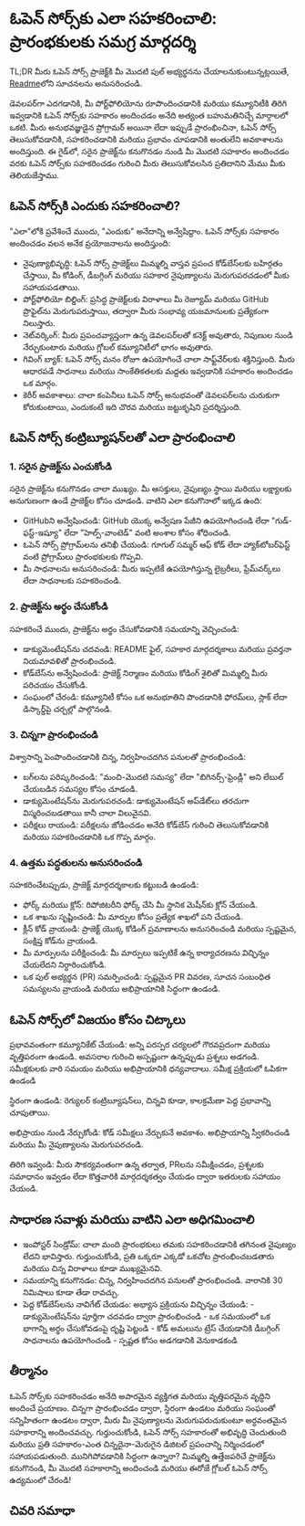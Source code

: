 # ఓపెన్ సోర్స్‌కు ఎలా సహకరించాలి: ప్రారంభకులకు సమగ్ర మార్గదర్శి

TL;DR మీరు ఓపెన్ సోర్స్ ప్రాజెక్ట్‌కి మీ మొదటి పుల్ అభ్యర్థనను చేయాలనుకుంటున్నట్లయితే, [Readme](https://github.com/firstcontributions/first-contributions)లోని సూచనలను అనుసరించండి.

డెవలపర్‌గా ఎదగడానికి, మీ పోర్ట్‌ఫోలియోను రూపొందించడానికి మరియు కమ్యూనిటీకి తిరిగి ఇవ్వడానికి ఓపెన్ సోర్స్‌కు సహకారం అందించడం అనేది అత్యంత బహుమతినిచ్చే మార్గాలలో ఒకటి. మీరు అనుభవజ్ఞుడైన ప్రోగ్రామర్ అయినా లేదా ఇప్పుడే ప్రారంభించినా, ఓపెన్ సోర్స్ తెలుసుకోవడానికి, సహకరించడానికి మరియు ప్రభావం చూపడానికి అంతులేని అవకాశాలను అందిస్తుంది. ఈ గైడ్‌లో, సరైన ప్రాజెక్ట్‌ను కనుగొనడం నుండి మీ మొదటి సహకారం అందించడం వరకు ఓపెన్ సోర్స్‌కు సహకరించడం గురించి మీరు తెలుసుకోవలసిన ప్రతిదానిని మేము మీకు తెలియజేస్తాము.

## ఓపెన్ సోర్స్‌కి ఎందుకు సహకరించాలి?

"ఎలా"లోకి ప్రవేశించే ముందు, "ఎందుకు" అనేదాన్ని అన్వేషిద్దాం. ఓపెన్ సోర్స్‌కు సహకారం అందించడం వలన అనేక ప్రయోజనాలను అందిస్తుంది:

* నైపుణ్యాభివృద్ధి: ఓపెన్ సోర్స్ ప్రాజెక్ట్‌లు మిమ్మల్ని వాస్తవ ప్రపంచ కోడ్‌బేస్‌లకు బహిర్గతం చేస్తాయి, మీ కోడింగ్, డీబగ్గింగ్ మరియు సహకార నైపుణ్యాలను మెరుగుపరచడంలో మీకు సహాయపడతాయి.
* పోర్ట్‌ఫోలియో బిల్డింగ్: ప్రసిద్ధ ప్రాజెక్ట్‌లకు విరాళాలు మీ రెజ్యూమ్ మరియు GitHub ప్రొఫైల్‌ను మెరుగుపరుస్తాయి, తద్వారా మీరు సంభావ్య యజమానులకు ప్రత్యేకంగా నిలుస్తారు.
* నెట్‌వర్కింగ్: మీరు ప్రపంచవ్యాప్తంగా ఉన్న డెవలపర్‌లతో కనెక్ట్ అవుతారు, నిపుణుల నుండి నేర్చుకుంటారు మరియు గ్లోబల్ కమ్యూనిటీలో భాగం అవుతారు.
* గివింగ్ బ్యాక్: ఓపెన్ సోర్స్ మనం రోజూ ఉపయోగించే చాలా సాఫ్ట్‌వేర్‌లకు శక్తినిస్తుంది. మీరు ఆధారపడే సాధనాలు మరియు సాంకేతికతలకు మద్దతు ఇవ్వడానికి సహకారం అందించడం ఒక మార్గం.
* కెరీర్ అవకాశాలు: చాలా కంపెనీలు ఓపెన్ సోర్స్ అనుభవంతో డెవలపర్‌లను చురుకుగా కోరుకుంటాయి, ఎందుకంటే ఇది చొరవ మరియు జట్టుకృషిని ప్రదర్శిస్తుంది.

## ఓపెన్ సోర్స్ కంట్రిబ్యూషన్‌లతో ఎలా ప్రారంభించాలి

### 1. సరైన ప్రాజెక్ట్‌ను ఎంచుకోండి

సరైన ప్రాజెక్ట్‌ను కనుగొనడం చాలా ముఖ్యం. మీ ఆసక్తులు, నైపుణ్యం స్థాయి మరియు లక్ష్యాలకు అనుగుణంగా ఉండే ప్రాజెక్ట్‌ల కోసం చూడండి. వాటిని ఎలా కనుగొనాలో ఇక్కడ ఉంది:

* GitHubని అన్వేషించండి: GitHub యొక్క అన్వేషణ పేజీని ఉపయోగించండి లేదా "గుడ్-ఫస్ట్-ఇష్యూ" లేదా "హెల్ప్-వాంటెడ్" వంటి అంశాల కోసం శోధించండి.
* ఓపెన్ సోర్స్ ప్రోగ్రామ్‌లను తనిఖీ చేయండి: గూగుల్ సమ్మర్ ఆఫ్ కోడ్ లేదా హ్యాక్‌టోబర్‌ఫెస్ట్ వంటి ప్రోగ్రామ్‌లు ప్రారంభకులకు గొప్పవి.
* మీ సాధనాలను అనుసరించండి: మీరు ఇప్పటికే ఉపయోగిస్తున్న లైబ్రరీలు, ఫ్రేమ్‌వర్క్‌లు లేదా సాధనాలకు సహకరించండి.

### 2. ప్రాజెక్ట్‌ను అర్థం చేసుకోండి

సహకరించే ముందు, ప్రాజెక్ట్‌ను అర్థం చేసుకోవడానికి సమయాన్ని వెచ్చించండి:

* డాక్యుమెంటేషన్‌ను చదవండి: README ఫైల్, సహకార మార్గదర్శకాలు మరియు ప్రవర్తనా నియమావళితో ప్రారంభించండి.
* కోడ్‌బేస్‌ను అన్వేషించండి: ప్రాజెక్ట్ నిర్మాణం మరియు కోడింగ్ శైలితో మిమ్మల్ని మీరు పరిచయం చేసుకోండి.
* సంఘంలో చేరండి: కమ్యూనిటీ కోసం ఒక అనుభూతిని పొందడానికి ఫోరమ్‌లు, స్లాక్ లేదా డిస్కార్డ్‌పై చర్చల్లో పాల్గొనండి.

### 3. చిన్నగా ప్రారంభించండి

విశ్వాసాన్ని పెంపొందించడానికి చిన్న, నిర్వహించదగిన పనులతో ప్రారంభించండి:

* బగ్‌లను పరిష్కరించండి: "మంచి-మొదటి సమస్య" లేదా "బిగినర్స్-ఫ్రెండ్లీ" అని లేబుల్ చేయబడిన సమస్యల కోసం చూడండి.
* డాక్యుమెంటేషన్‌ను మెరుగుపరచండి: డాక్యుమెంటేషన్ అప్‌డేట్‌లు తరచుగా విస్మరించబడతాయి కానీ చాలా విలువైనవి.
* పరీక్షలు రాయండి: పరీక్షలను జోడించడం అనేది కోడ్‌బేస్ గురించి తెలుసుకోవడానికి మరియు సహకరించడానికి ఒక గొప్ప మార్గం.

### 4. ఉత్తమ పద్ధతులను అనుసరించండి

సహకరించేటప్పుడు, ప్రాజెక్ట్ మార్గదర్శకాలకు కట్టుబడి ఉండండి:

* ఫోర్క్ మరియు క్లోన్: రిపోజిటరీని ఫోర్క్ చేసి మీ స్థానిక మెషీన్‌కు క్లోన్ చేయండి.
* ఒక శాఖను సృష్టించండి: మీ మార్పుల కోసం ప్రత్యేక శాఖలో పని చేయండి.
* క్లీన్ కోడ్ వ్రాయండి: ప్రాజెక్ట్ యొక్క కోడింగ్ ప్రమాణాలను అనుసరించండి మరియు స్పష్టమైన, సంక్షిప్త కోడ్‌ను వ్రాయండి.
* మీ మార్పులను పరీక్షించండి: మీ మార్పులు ఇప్పటికే ఉన్న కార్యాచరణను విచ్ఛిన్నం చేయలేదని నిర్ధారించుకోండి.
* ఒక పుల్ అభ్యర్థన (PR) సమర్పించండి: స్పష్టమైన PR వివరణ, సూచన సంబంధిత సమస్యలను వ్రాయండి మరియు అభిప్రాయానికి సిద్ధంగా ఉండండి.

## ఓపెన్ సోర్స్‌లో విజయం కోసం చిట్కాలు

ప్రభావవంతంగా కమ్యూనికేట్ చేయండి: అన్ని పరస్పర చర్యలలో గౌరవప్రదంగా మరియు వృత్తిపరంగా ఉండండి. అవసరాల గురించి అస్పష్టంగా ఉన్నప్పుడు ప్రశ్నలు అడగండి. సమీక్షకులకు వారి సమయం మరియు అభిప్రాయానికి ధన్యవాదాలు. సమీక్ష ప్రక్రియలో ఓపికగా ఉండండి

స్థిరంగా ఉండండి: రెగ్యులర్ కంట్రిబ్యూషన్‌లు, చిన్నవి కూడా, కాలక్రమేణా పెద్ద ప్రభావాన్ని చూపుతాయి.

అభిప్రాయం నుండి నేర్చుకోండి: కోడ్ సమీక్షలు నేర్చుకునే అవకాశం. అభిప్రాయాన్ని స్వీకరించండి మరియు మీ నైపుణ్యాలను మెరుగుపరచండి.

తిరిగి ఇవ్వండి: మీరు సౌకర్యవంతంగా ఉన్న తర్వాత, PRలను సమీక్షించడం, ప్రశ్నలకు సమాధానం ఇవ్వడం లేదా కొత్తవారికి మార్గదర్శకత్వం చేయడం ద్వారా ఇతరులకు సహాయం చేయండి.

## సాధారణ సవాళ్లు మరియు వాటిని ఎలా అధిగమించాలి

* ఇంపోస్టర్ సిండ్రోమ్: చాలా మంది ప్రారంభకులు తమకు సహకరించడానికి తగినంత నైపుణ్యం లేదని భావిస్తారు. గుర్తుంచుకోండి, ప్రతి ఒక్కరూ ఎక్కడో ఒకచోట ప్రారంభించబడతారు మరియు చిన్న విరాళాలు కూడా ముఖ్యమైనవి.
* సమయాన్ని కనుగొనడం: చిన్న, నిర్వహించదగిన పనులతో ప్రారంభించండి. వారానికి 30 నిమిషాలు కూడా తేడా రావచ్చు.
* పెద్ద కోడ్‌బేస్‌లను నావిగేట్ చేయడం: అభ్యాస ప్రక్రియను విచ్ఛిన్నం చేయండి: - డాక్యుమెంటేషన్‌ను పూర్తిగా చదవడం ద్వారా ప్రారంభించండి - ఒక సమయంలో ఒక భాగాన్ని అర్థం చేసుకోవడంపై దృష్టి పెట్టండి - కోడ్ అమలును ట్రేస్ చేయడానికి డీబగ్గింగ్ సాధనాలను ఉపయోగించండి - స్పష్టత కోసం అడగడానికి వెనుకాడకండి

## తీర్మానం

ఓపెన్ సోర్స్‌కు సహకరించడం అనేది అపారమైన వ్యక్తిగత మరియు వృత్తిపరమైన వృద్ధిని అందించే ప్రయాణం. చిన్నగా ప్రారంభించడం ద్వారా, స్థిరంగా ఉండటం మరియు సంఘంతో సన్నిహితంగా ఉండటం ద్వారా, మీరు మీ నైపుణ్యాలను మెరుగుపరుచుకుంటూ అర్ధవంతమైన సహకారాన్ని అందించవచ్చు. గుర్తుంచుకోండి, ఓపెన్ సోర్స్ సహకారంతో అభివృద్ధి చెందుతుంది మరియు ప్రతి సహకారం-ఎంత చిన్నదైనా-మెరుగైన డిజిటల్ ప్రపంచాన్ని నిర్మించడంలో సహాయపడుతుంది. మునిగిపోవడానికి సిద్ధంగా ఉన్నారా? మిమ్మల్ని ఉత్తేజపరిచే ప్రాజెక్ట్‌ను కనుగొనండి, మీ మొదటి సహకారాన్ని అందించండి మరియు ఈరోజే గ్లోబల్ ఓపెన్ సోర్స్ ఉద్యమంలో చేరండి!

## చివరి సమాధా